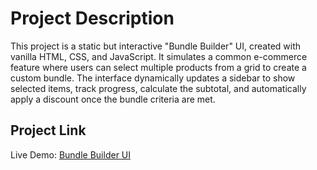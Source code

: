 
# Project Description

This project is a static but interactive "Bundle Builder" UI, created with vanilla HTML, CSS, and JavaScript. It simulates a common e-commerce feature where users can select multiple products from a grid to create a custom bundle. The interface dynamically updates a sidebar to show selected items, track progress, calculate the subtotal, and automatically apply a discount once the bundle criteria are met.

## Project Link

Live Demo: [Bundle Builder UI](https://java-c-ier.github.io/Bundle_Builder/) 
